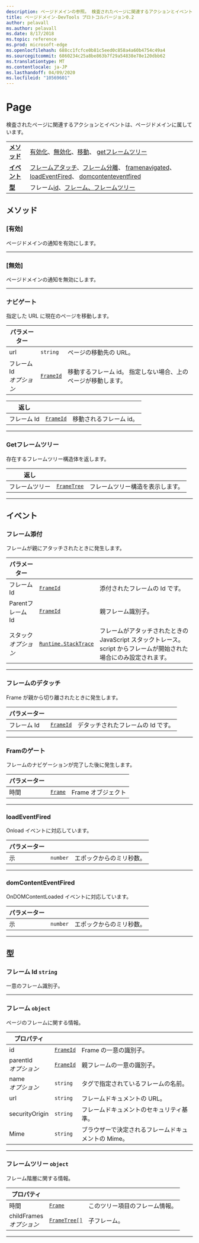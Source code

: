 ```yaml
---
description: ページドメインの参照。 検査されたページに関連するアクションとイベントは、ページドメインに属しています。
title: ページドメイン-DevTools プロトコルバージョン0.2
author: pelavall
ms.author: pelavall
ms.date: 8/17/2018
ms.topic: reference
ms.prod: microsoft-edge
ms.openlocfilehash: 688cc1fcfce0b81c5eed0c858a4a60b4754c49a4
ms.sourcegitcommit: 6860234c25a8be863b7f29a54838e78e120dbb62
ms.translationtype: MT
ms.contentlocale: ja-JP
ms.lasthandoff: 04/09/2020
ms.locfileid: "10569601"
---
```

# Page
検査されたページに関連するアクションとイベントは、ページドメインに属しています。

| | |
|-|-|
| [**メソッド**](#methods) | [有効化](#enable)、[無効化](#disable)、[移動](#navigate)、 [getフレームツリー](#getframetree) |
| [**イベント**](#events) | [フレームアタッチ](#frameattached)、[フレーム分離](#framedetached)、 [framenavigated](#framenavigated)、 [loadEventFired](#loadeventfired)、 [domcontenteventfired](#domcontenteventfired) |
| [**型**](#types) | フレーム[id](#frameid)、[フレーム、フレーム](#frame)[ツリー](#frametree) |
## メソッド

### [有効]
ページドメインの通知を有効にします。

</p>

---

### [無効]
ページドメインの通知を無効にします。

</p>

---

### ナビゲート
指定した URL に現在のページを移動します。

<table>
    <thead>
        <tr>
            <th>パラメーター</th>
            <th></th>
            <th></th>
        </tr>
    </thead>
    <tbody>
        <tr>
            <td>url</td>
            <td><code class="flyout">string</code></td>
            <td>ページの移動先の URL。</td>
        </tr>
        <tr>
            <td>フレーム Id <br/> <i>オプション</i></td>
            <td><a href="#frameid"><code class="flyout">FrameId</code></a></td>
            <td>移動するフレーム id。 指定しない場合、上のページが移動します。</td>
        </tr>
    </tbody>
</table>
<table>
    <thead>
        <tr>
            <th>返し</th>
            <th></th>
            <th></th>
        </tr>
    </thead>
    <tbody>
        <tr>
            <td>フレーム Id</td>
            <td><a href="#frameid"><code class="flyout">FrameId</code></a></td>
            <td>移動されるフレーム id。</td>
        </tr>
    </tbody>
</table>
</p>

---

### Getフレームツリー
存在するフレームツリー構造体を返します。

<table>
    <thead>
        <tr>
            <th>返し</th>
            <th></th>
            <th></th>
        </tr>
    </thead>
    <tbody>
        <tr>
            <td>フレームツリー</td>
            <td><a href="#frametree"><code class="flyout">FrameTree</code></a></td>
            <td>フレームツリー構造を表示します。</td>
        </tr>
    </tbody>
</table>
</p>

---

## イベント

### フレーム添付
フレームが親にアタッチされたときに発生します。

<table>
    <thead>
        <tr>
            <th>パラメーター</th>
            <th></th>
            <th></th>
        </tr>
    </thead>
    <tbody>
        <tr>
            <td>フレーム Id</td>
            <td><a href="#frameid"><code class="flyout">FrameId</code></a></td>
            <td>添付されたフレームの Id です。</td>
        </tr>
        <tr>
            <td>Parentフレーム Id</td>
            <td><a href="#frameid"><code class="flyout">FrameId</code></a></td>
            <td>親フレーム識別子。</td>
        </tr>
        <tr>
            <td>スタック <br/> <i>オプション</i></td>
            <td><a href="runtime.md#stacktrace"><code class="flyout">Runtime.StackTrace</code></a></td>
            <td>フレームがアタッチされたときの JavaScript スタックトレース。 script からフレームが開始された場合にのみ設定されます。</td>
        </tr>
    </tbody>
</table>
</p>

---

### フレームのデタッチ
Frame が親から切り離されたときに発生します。

<table>
    <thead>
        <tr>
            <th>パラメーター</th>
            <th></th>
            <th></th>
        </tr>
    </thead>
    <tbody>
        <tr>
            <td>フレーム Id</td>
            <td><a href="#frameid"><code class="flyout">FrameId</code></a></td>
            <td>デタッチされたフレームの Id です。</td>
        </tr>
    </tbody>
</table>
</p>

---

### Framのゲート
フレームのナビゲーションが完了した後に発生します。

<table>
    <thead>
        <tr>
            <th>パラメーター</th>
            <th></th>
            <th></th>
        </tr>
    </thead>
    <tbody>
        <tr>
            <td>時間</td>
            <td><a href="#frame"><code class="flyout">Frame</code></a></td>
            <td>Frame オブジェクト</td>
        </tr>
    </tbody>
</table>
</p>

---

### loadEventFired
Onload イベントに対応しています。

<table>
    <thead>
        <tr>
            <th>パラメーター</th>
            <th></th>
            <th></th>
        </tr>
    </thead>
    <tbody>
        <tr>
            <td>示</td>
            <td><code class="flyout">number</code></td>
            <td>エポックからのミリ秒数。</td>
        </tr>
    </tbody>
</table>
</p>

---

### domContentEventFired
OnDOMContentLoaded イベントに対応しています。

<table>
    <thead>
        <tr>
            <th>パラメーター</th>
            <th></th>
            <th></th>
        </tr>
    </thead>
    <tbody>
        <tr>
            <td>示</td>
            <td><code class="flyout">number</code></td>
            <td>エポックからのミリ秒数。</td>
        </tr>
    </tbody>
</table>
</p>

---

## 型

### <a name="frameid"></a> フレーム Id `string`

一意のフレーム識別子。

</p>

---

### <a name="frame"></a> フレーム `object`

ページのフレームに関する情報。

<table>
    <thead>
        <tr>
            <th>プロパティ</th>
            <th></th>
            <th></th>
        </tr>
    </thead>
    <tbody>
        <tr>
            <td>id</td>
            <td><a href="#frameid"><code class="flyout">FrameId</code></a></td>
            <td>Frame の一意の識別子。</td>
        </tr>
        <tr>
            <td>parentId <br/> <i>オプション</i></td>
            <td><a href="#frameid"><code class="flyout">FrameId</code></a></td>
            <td>親フレームの一意の識別子。</td>
        </tr>
        <tr>
            <td>name <br/> <i>オプション</i></td>
            <td><code class="flyout">string</code></td>
            <td>タグで指定されているフレームの名前。</td>
        </tr>
        <tr>
            <td>url</td>
            <td><code class="flyout">string</code></td>
            <td>フレームドキュメントの URL。</td>
        </tr>
        <tr>
            <td>securityOrigin</td>
            <td><code class="flyout">string</code></td>
            <td>フレームドキュメントのセキュリティ基準。</td>
        </tr>
        <tr>
            <td>Mime</td>
            <td><code class="flyout">string</code></td>
            <td>ブラウザーで決定されるフレームドキュメントの Mime。</td>
        </tr>
    </tbody>
</table>
</p>

---

### <a name="frametree"></a> フレームツリー `object`

フレーム階層に関する情報。

<table>
    <thead>
        <tr>
            <th>プロパティ</th>
            <th></th>
            <th></th>
        </tr>
    </thead>
    <tbody>
        <tr>
            <td>時間</td>
            <td><a href="#frame"><code class="flyout">Frame</code></a></td>
            <td>このツリー項目のフレーム情報。</td>
        </tr>
        <tr>
            <td>childFrames <br/> <i>オプション</i></td>
            <td><a href="#frametree"><code class="flyout">FrameTree[]</code></a></td>
            <td>子フレーム。</td>
        </tr>
    </tbody>
</table>
</p>

---
